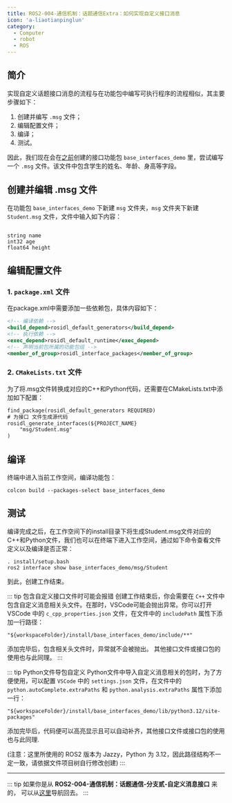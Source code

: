 ```yaml
---
title: ROS2-004-通信机制：话题通信Extra：如何实现自定义接口消息 
icon: 'a-liaotianpinglun'
category:
  - Computer
  - robot
  - ROS
---
```


## 简介

实现自定义话题接口消息的流程与在功能包中编写可执行程序的流程相似，其主要步骤如下：

1. 创建并编写 `.msg` 文件；
2. 编辑配置文件；
3. 编译；
4. 测试。

因此，我们现在会在[之前](./2024_09_19_002.md#准备工作)创建的接口功能包 `base_interfaces_demo` 里，尝试编写一个 `.msg` 文件。该文件中包含学生的姓名、年龄、身高等字段。

## 创建并编辑 .msg 文件

在功能包 `base_interfaces_demo` 下新建 `msg` 文件夹，`msg` 文件夹下新建 `Student.msg` 文件，文件中输入如下内容：

```msg

string name
int32 age
float64 height

```

## 编辑配置文件

### 1. `package.xml` 文件

在package.xml中需要添加一些依赖包，具体内容如下：

```xml
<!-- 编译依赖 -->
<build_depend>rosidl_default_generators</build_depend>
<!-- 执行依赖 -->
<exec_depend>rosidl_default_runtime</exec_depend>
<!-- 声明当前包所属的功能包组 -->
<member_of_group>rosidl_interface_packages</member_of_group>
```

### 2. `CMakeLists.txt` 文件

为了将.msg文件转换成对应的C++和Python代码，还需要在CMakeLists.txt中添加如下配置：

```txt
find_package(rosidl_default_generators REQUIRED)
# 为接口 文件生成源代码
rosidl_generate_interfaces(${PROJECT_NAME}
    "msg/Student.msg"
) 
```

## 编译

终端中进入当前工作空间，编译功能包：

```shell
colcon build --packages-select base_interfaces_demo
```

## 测试

编译完成之后，在工作空间下的install目录下将生成Student.msg文件对应的C++和Python文件，我们也可以在终端下进入工作空间，通过如下命令查看文件定义以及编译是否正常：

```shell
. install/setup.bash
ros2 interface show base_interfaces_demo/msg/Student
```

到此，创建工作结束。

::: tip 包含自定义接口文件时可能会报错
创建工作结束后，你会需要在 `C++` 文件中包含自定义消息相关头文件。在那时，VSCode可能会抛出异常。你可以打开 VSCode 中的 `c_cpp_properties.json` 文件，在文件中的 `includePath` 属性下添加一行路径：

`"${workspaceFolder}/install/base_interfaces_demo/include/**"`

添加完毕后，包含相关头文件时，异常就不会被抛出。
其他接口文件或接口包的使用也与此同理。
:::

::: tip Python文件导包自定义
Python文件中导入自定义消息相关的包时，为了方便使用，可以配置 `VSCode` 中的 `settings.json` 文件，在文件中的 `python.autoComplete.extraPaths` 和 `python.analysis.extraPaths` 属性下添加一行：

`"${workspaceFolder}/install/base_interfaces_demo/lib/python3.12/site-packages"`

添加完毕后，代码便可以高亮显示且可以自动补齐，其他接口文件或接口包的使用也与此同理.

(注意：这里所使用的 ROS2 版本为 Jazzy，Python 为 3.12，因此路径结构不一定一致，请依据文件项目树自行修改创建)
:::

---

::: tip
如果你是从 **ROS2-004-通信机制：话题通信-分支贰-自定义消息接口** 来的， 可以从[这里](./2024_09_25_002.md#自定义消息接口文件)导航回去。
:::
